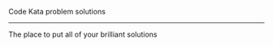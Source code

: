 Code Kata problem solutions

-----------------------------------


The place to put all of your brilliant solutions

